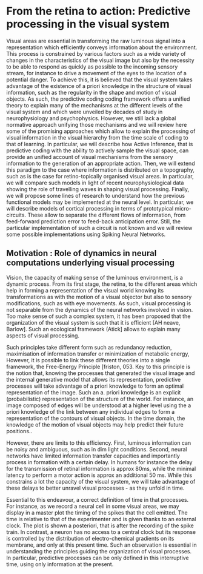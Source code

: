 # From the retina to action: Predictive processing in the visual system

Visual areas are essential in transforming the raw luminous signal into a representation which efficiently conveys information about the environment. This process is constrained by various factors such as a wide variety of changes in the characteristics of the visual image but also by the necessity to be able to respond as quickly as possible to the incoming sensory stream, for instance to drive a movement of the eyes to the location of a potential danger. To achieve this, it is believed that the visual system takes advantage of the existence of a priori knowledge in the structure of visual information, such as the regularity in the shape and motion of visual objects. As such, the predictive coding coding framework offers a unified theory to explain many of the mechanisms at the different levels of the visual system and which were unveiled by decades of study in neurophysiology and psychophysics. However, we still lack a global normative approach unifying those mechanisms and we will review here some of the promising approaches which allow to explain the processing of visual information in the visual hierarchy from the time scale of coding to that of learning. In particular, we will describe how Active Inference, that is predictive coding with the ability to actively sample the visual space, can provide an unified account of visual mechanisms from the sensory information to the generation of an appropriate action. Then, we will extend this paradigm to the case where information is distributed on a topography, such as is the case for retino-topically organised visual areas. In particular, we will compare such models in light of recent neurophysiological data showing the role of travelling waves in shaping visual processing. Finally, we will propose some lines of research to understand how the previous functional models may be implemented at the neural level. In particular, we will describe models of cortical processing in terms of prototypical micro-circuits. These allow to separate the different flows of information, from feed-forward prediction error to feed-back anticipation error. Still, the particular implementation of such a circuit is not known and we will review some possible implementations using Spiking Neural Networks.

## Motivation : Role of dynamics in neural computations underlying visual processing
Vision, the capacity of making sense of the
luminous environment, is a dynamic process.
From its first stage, the retina, to the different
areas which help in forming a representation
of the visual world knowing its transformations
as with the motion of a visual objector but also
to sensory modifications, such as with eye movements.
As such, visual processing is not separable
from the dynamics of the neural networks
involved in vision.
Too make sense of such a complex system,
it has been proposed that the organization
of the visual system is such that it is efficient
[AH neave, Barlow]. Such an ecological
framework (Atick] allows to explain many
aspects of visual processing.

Such principles take different form such as
redundancy reduction, maximisation of
information transfer or minimization of
metabolic energy, However, it is possible
to link these different theories into a single
framework, the Free-Energy Principle [friston, 053.
Key to this principle is the notion that, knowing
the processes that generated the visual image
and the internal generative model that allows
its representation, predictive processes will take
advantage of a priori knowledge to form
an optimal representation of the image.
Such an a. priori knowledge is an explicit
(probabilistic) representation of the structure of
the world. For instance, an image composed
of edges will be understood at a higher level using
the a priori knowledge of the link between any
individual edges to form a representation of the
contours of visual objects. In the time domain,
the knowledge of the motion of visual objects may
help predict their future positions..

However, there are limits to this efficiency.
First, luminous information can be
noisy and ambiguous, such as in dim
light conditions. Second, neural networks
have limited information transfer capacities
and importantly process in formation
with a certain delay. In humans for
instance the delay for the transmission
of retinal information is approx 80ms,
while the minimal latency to
perform a motor action is approx an
additional 50 ms. While this constrains
a lot the capacity of the visual system,
we will take advantage of these delays
to better unravel visual processes -
as they unfold in time.


Essential to this endeavour, a correct
definition of time in that processes.
For instance, as we record a neural cell
in some visual areas, we may display
in a master plot the timing of the spikes
that the cell emitted. The time is relative
to that of the experimenter and is given
thanks to an external clock. The plot is
shown a posteriori, that is after the
recording of the spike train. In contrast,
a neuron has no access to a central clock but
its response is controlled by the distribution
of electro-chemical gradients on its membrane, and
only at this present time. Such an observation is
essential in understanding the principles guiding
the organization of visual processes. In particular,
predictive processes can be only defined in this
interruptive time, using only information at the present.
